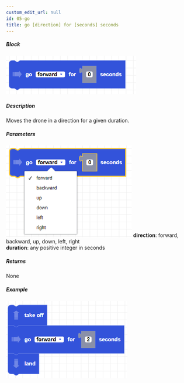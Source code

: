 ```yaml
---
custom_edit_url: null
id: 05-go
title: go [direction] for [seconds] seconds
---
```


##### Block

![go image](go.png)

##### Description

Moves the drone in a direction for a given duration.

##### Parameters

![go params](go_params.png)
**direction**: forward, backward, up, down, left, right <br /> 
**duration**: any positive integer in seconds

##### Returns

None

##### Example

![go example](go_example.png)
